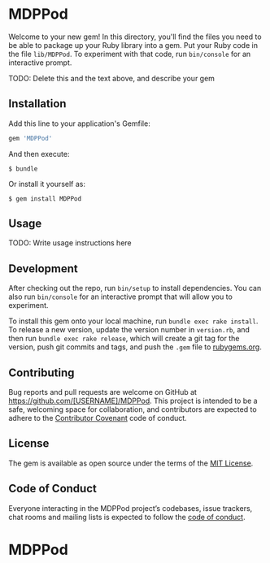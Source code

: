# MDPPod

Welcome to your new gem! In this directory, you'll find the files you need to be able to package up your Ruby library into a gem. Put your Ruby code in the file `lib/MDPPod`. To experiment with that code, run `bin/console` for an interactive prompt.

TODO: Delete this and the text above, and describe your gem

## Installation

Add this line to your application's Gemfile:

```ruby
gem 'MDPPod'
```

And then execute:

    $ bundle

Or install it yourself as:

    $ gem install MDPPod

## Usage

TODO: Write usage instructions here

## Development

After checking out the repo, run `bin/setup` to install dependencies. You can also run `bin/console` for an interactive prompt that will allow you to experiment.

To install this gem onto your local machine, run `bundle exec rake install`. To release a new version, update the version number in `version.rb`, and then run `bundle exec rake release`, which will create a git tag for the version, push git commits and tags, and push the `.gem` file to [rubygems.org](https://rubygems.org).

## Contributing

Bug reports and pull requests are welcome on GitHub at https://github.com/[USERNAME]/MDPPod. This project is intended to be a safe, welcoming space for collaboration, and contributors are expected to adhere to the [Contributor Covenant](http://contributor-covenant.org) code of conduct.

## License

The gem is available as open source under the terms of the [MIT License](https://opensource.org/licenses/MIT).

## Code of Conduct

Everyone interacting in the MDPPod project’s codebases, issue trackers, chat rooms and mailing lists is expected to follow the [code of conduct](https://github.com/[USERNAME]/MDPPod/blob/master/CODE_OF_CONDUCT.md).
# MDPPod
